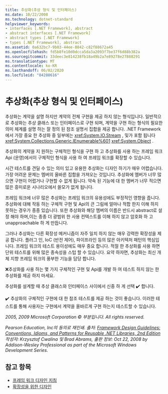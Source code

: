 ```yaml
---
title: 추상화(추상 형식 및 인터페이스)
ms.date: 10/22/2008
ms.technology: dotnet-standard
helpviewer_keywords:
- interfaces [.NET Framework], abstract
- abstract interfaces [.NET Framework]
- abstract types [.NET Framework]
- types [.NET Framework], abstract
ms.assetid: 0a632bc7-9b03-44ee-8842-c82f88672a45
ms.openlocfilehash: fd5b8fe10d0dcca5da3a2093f7be37f6d88b382a
ms.sourcegitcommit: 33deec3e814238fb18a49b2a7e89278e27888291
ms.translationtype: MT
ms.contentlocale: ko-KR
ms.lasthandoff: 06/02/2020
ms.locfileid: "84280616"
---
```

# <a name="abstractions-abstract-types-and-interfaces"></a>추상화(추상 형식 및 인터페이스)
추상화는 계약을 설명 하지만 계약의 전체 구현을 제공 하지 않는 형식입니다. 일반적으로 추상화는 추상 클래스 또는 인터페이스로 구현 되며, 계약을 구현 하는 형식의 필요한 의미 체계를 설명 하는 잘 정의 된 참조 설명서 집합을 제공 합니다. .NET Framework에서 가장 중요 한 추상화 중 일부에는 <xref:System.IO.Stream> , 및가 포함 됩니다 <xref:System.Collections.Generic.IEnumerable%601> <xref:System.Object> .

 추상화의 계약을 지 원하는 구체적인 형식을 구현 하 고 추상화를 사용 하는 프레임 워크 Api (운영)에서이 구체적인 형식을 사용 하 여 프레임 워크를 확장할 수 있습니다.

 시간 테스트를 견딜 수 있는 의미 있고 유용한 추상화는 디자인 하기가 매우 어렵습니다. 가장 어려운 문제는 멤버의 올바른 집합을 가져오는 것입니다. 추상화에 멤버가 너무 많으면 구현이 어렵거나 구현할 수 없게 됩니다. 약속 된 기능에 대 한 멤버가 너무 적으면 많은 흥미로운 시나리오에서 쓸모가 없게 됩니다.

 프레임 워크에 너무 많은 추상화는 프레임 워크의 유용성에도 부정적인 영향을 줍니다. 추상화에 대해 작동 하는 구체적 구현 및 Api의 큰 그림에 얼마나 적합 한지 이해 하지 못하는 경우가 종종 있습니다. 또한 추상화와 해당 멤버의 이름은 반드시 abstract로 설정 해야 하며,이는 종종 더 광범위 한 사용 컨텍스트를 이해 하지 않고 암호화 하 고 unapproachable 하 게 만듭니다.

 그러나 추상화는 다른 확장성 메커니즘이 자주 일치 하지 않는 매우 강력한 확장성을 제공 합니다. 플러그 인, IoC (반전 제어), 파이프라인 등의 많은 아키텍처 패턴의 핵심입니다. 프레임 워크의 테스트 용이성에도 매우 중요 합니다. 적절 한 추상화를 사용 하면 단위 테스트를 위해 많은 종속성을 스텁 할 수 있습니다. 요약 하자면, 추상화는 최신 개체 지향 프레임 워크의 풍부한 기능을 담당 합니다.

 ❌추상화를 사용 하는 몇 가지 구체적인 구현 및 Api를 개발 하 여 테스트 하지 않는 한 추상화를 제공 하지 마세요.

 추상화를 설계할 때 추상 클래스와 인터페이스 사이에서 신중 하 게 선택 ✔️ 합니다.

 ✔️ 추상화의 구체적인 구현에 대 한 참조 테스트를 제공 하는 것이 좋습니다. 이러한 테스트를 통해 사용자는 구현에서 계약을 올바르게 구현 하는지 테스트할 수 있습니다.

 *2005, 2009 Microsoft Corporation © 부분입니다. All rights reserved.*

 *Pearson Education, Inc의 동의로 재인쇄. 출처: [Framework Design Guidelines: Conventions, Idioms, and Patterns for Reusable .NET Libraries, 2nd Edition](https://www.informit.com/store/framework-design-guidelines-conventions-idioms-and-9780321545619) 작성자: Krzysztof Cwalina 및 Brad Abrams, 출판 정보: Oct 22, 2008 by Addison-Wesley Professional as part of the Microsoft Windows Development Series.*

## <a name="see-also"></a>참고 항목

- [프레임 워크 디자인 지침](index.md)
- [확장성을 위한 디자인](designing-for-extensibility.md)
